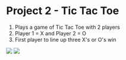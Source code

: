 # Project 2 -  Tic Tac Toe 
1. Plays a game of Tic Tac Toe with 2 players 
2. Player 1 = X and Player 2 = O 
3. First player to line up three X's or O's win


![](https://github.com/Pod0303/Project-2-Tic-Tac-Toe-/blob/main/imgages/TTT%201.jpg)
![](https://github.com/Pod0303/Project-2-Tic-Tac-Toe-/blob/main/imgages/TTT%202.jpg)

